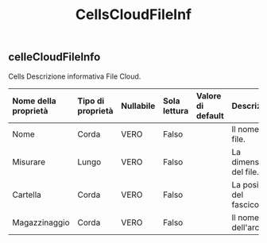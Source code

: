 ﻿---
title: CellsCloudFileInf
second_title: Aspose.Cells Cloud Documen
type: docs
url: /it/specification/model/cellscloudfileinfo/
description: "Aspose.Cells Specifica del modello cloud: CellsCloudFileInfo. Gestisci facilmente Excel e altri fogli di calcolo con funzionalità come apertura, generazione, modifica, divisione, unione, confronto e conversione"
weight: 50
---
## **celleCloudFileInfo**

 Cells Descrizione informativa File Cloud.

| Nome della proprietà| Tipo di proprietà| Nullabile| Sola lettura| Valore di default| Descrizione|
|:- |:- |:- |:- |:- |:- |
| Nome| Corda| VERO| Falso|| Il nome del file.|
| Misurare| Lungo| VERO| Falso|| La dimensione del file.|
| Cartella| Corda| VERO| Falso|| La posizione del fascicolo.|
| Magazzinaggio| Corda| VERO| Falso|| Il nome dell'archivio.|

